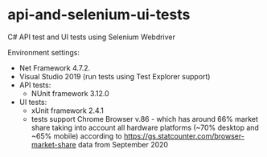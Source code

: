 # api-and-selenium-ui-tests
C# API test and UI tests using Selenium Webdriver

Environment settings:
- Net Framework 4.7.2.
- Visual Studio 2019 (run tests using Test Explorer support)
- API tests:
    - NUnit framework 3.12.0
- UI tests:
    - xUnit framework 2.4.1
    - tests support Chrome Browser v.86 - which has around 66% market share taking into account all hardware platforms (~70% desktop and ~65% mobile) according to https://gs.statcounter.com/browser-market-share data from September 2020